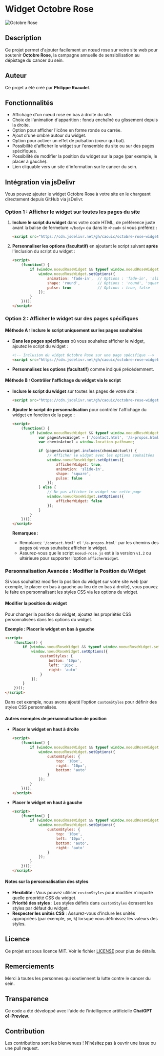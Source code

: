 # Widget Octobre Rose

![Octobre Rose](https://cdn.jsdelivr.net/gh/caouic/octobre-rose-widget@v1.4/images/noeud_rose.png)

## Description

Ce projet permet d'ajouter facilement un nœud rose sur votre site web pour soutenir **Octobre Rose**, la campagne annuelle de sensibilisation au dépistage du cancer du sein.

## Auteur

Ce projet a été créé par **Philippe Ruaudel**.

## Fonctionnalités

- Affichage d'un nœud rose en bas à droite du site.
- Choix de l'animation d'apparition : fondu enchaîné ou glissement depuis la droite.
- Option pour afficher l'icône en forme ronde ou carrée.
- Ajout d'une ombre autour du widget.
- Option pour activer un effet de pulsation (cœur qui bat).
- Possibilité d'afficher le widget sur l'ensemble du site ou sur des pages spécifiques.
- Possibilité de modifier la position du widget sur la page (par exemple, le placer à gauche).
- Lien cliquable vers un site d'information sur le cancer du sein.

## Intégration via jsDelivr

Vous pouvez ajouter le widget Octobre Rose à votre site en le chargeant directement depuis GitHub via jsDelivr.

### Option 1 : Afficher le widget sur toutes les pages du site

1. **Inclure le script du widget** dans votre code HTML, de préférence juste avant la balise de fermeture `</body>` ou dans le `<head>` si vous préférez :

   ```html
   <script src="https://cdn.jsdelivr.net/gh/caouic/octobre-rose-widget@v1.4/noeud-rose.js"></script>
   ```

2. **Personnaliser les options (facultatif)** en ajoutant le script suivant **après** l'inclusion du script du widget :

   ```html
   <script>
       (function() {
           if (window.noeudRoseWidget && typeof window.noeudRoseWidget.setOptions === 'function') {
               window.noeudRoseWidget.setOptions({
                   animation: 'fade-in',  // Options : 'fade-in', 'slide-in'
                   shape: 'round',        // Options : 'round', 'square'
                   pulse: true            // Options : true, false
               });
           }
       })();
   </script>
   ```

### Option 2 : Afficher le widget sur des pages spécifiques

#### Méthode A : Inclure le script uniquement sur les pages souhaitées

- **Dans les pages spécifiques** où vous souhaitez afficher le widget, ajoutez le script du widget :

  ```html
  <!-- Inclusion du widget Octobre Rose sur une page spécifique -->
  <script src="https://cdn.jsdelivr.net/gh/caouic/octobre-rose-widget@v1.4/noeud-rose.js"></script>
  ```

- **Personnalisez les options (facultatif)** comme indiqué précédemment.

#### Méthode B : Contrôler l'affichage du widget via le script

- **Inclure le script du widget** sur toutes les pages de votre site :

  ```html
  <script src="https://cdn.jsdelivr.net/gh/caouic/octobre-rose-widget@v1.4/noeud-rose.js"></script>
  ```

- **Ajouter le script de personnalisation** pour contrôler l'affichage du widget en fonction de la page :

  ```html
  <script>
      (function() {
          if (window.noeudRoseWidget && typeof window.noeudRoseWidget.setOptions === 'function') {
              var pagesAvecWidget = ['/contact.html', '/a-propos.html']; // Liste des pages où afficher le widget
              var cheminActuel = window.location.pathname;

              if (pagesAvecWidget.includes(cheminActuel)) {
                  // Afficher le widget avec les options souhaitées
                  window.noeudRoseWidget.setOptions({
                      afficherWidget: true,
                      animation: 'slide-in',
                      shape: 'square',
                      pulse: false
                  });
              } else {
                  // Ne pas afficher le widget sur cette page
                  window.noeudRoseWidget.setOptions({
                      afficherWidget: false
                  });
              }
          }
      })();
  </script>
  ```

  **Remarques :**

  - Remplacez `'/contact.html'` et `'/a-propos.html'` par les chemins des pages où vous souhaitez afficher le widget.
  - Assurez-vous que le script `noeud-rose.js` est à la version `v1.2` ou ultérieure pour supporter l'option `afficherWidget`.

### Personnalisation Avancée : Modifier la Position du Widget

Si vous souhaitez modifier la position du widget sur votre site web (par exemple, le placer en bas à gauche au lieu de en bas à droite), vous pouvez le faire en personnalisant les styles CSS via les options du widget.

#### Modifier la position du widget

Pour changer la position du widget, ajoutez les propriétés CSS personnalisées dans les options du widget.

**Exemple : Placer le widget en bas à gauche**

```html
<script>
    (function() {
        if (window.noeudRoseWidget && typeof window.noeudRoseWidget.setOptions === 'function') {
            window.noeudRoseWidget.setOptions({
                customStyles: {
                    bottom: '10px',
                    left: '10px',
                    right: 'auto'
                }
            });
        }
    })();
</script>
```

Dans cet exemple, nous avons ajouté l'option `customStyles` pour définir des styles CSS personnalisés.

#### Autres exemples de personnalisation de position

- **Placer le widget en haut à droite**

  ```html
  <script>
      (function() {
          if (window.noeudRoseWidget && typeof window.noeudRoseWidget.setOptions === 'function') {
              window.noeudRoseWidget.setOptions({
                  customStyles: {
                      top: '10px',
                      right: '10px',
                      bottom: 'auto'
                  }
              });
          }
      })();
  </script>
  ```

- **Placer le widget en haut à gauche**

  ```html
  <script>
      (function() {
          if (window.noeudRoseWidget && typeof window.noeudRoseWidget.setOptions === 'function') {
              window.noeudRoseWidget.setOptions({
                  customStyles: {
                      top: '10px',
                      left: '10px',
                      bottom: 'auto',
                      right: 'auto'
                  }
              });
          }
      })();
  </script>
  ```

#### Notes sur la personnalisation des styles

- **Flexibilité** : Vous pouvez utiliser `customStyles` pour modifier n'importe quelle propriété CSS du widget.
- **Priorité des styles** : Les styles définis dans `customStyles` écrasent les styles par défaut du widget.
- **Respecter les unités CSS** : Assurez-vous d'inclure les unités appropriées (par exemple, `px`, `%`) lorsque vous définissez les valeurs des styles.

## Licence

Ce projet est sous licence MIT. Voir le fichier [LICENSE](LICENSE) pour plus de détails.

## Remerciements

Merci à toutes les personnes qui soutiennent la lutte contre le cancer du sein.

## Transparence

Ce code a été développé avec l'aide de l'intelligence artificielle **ChatGPT o1-Preview**.

## Contribution

Les contributions sont les bienvenues ! N'hésitez pas à ouvrir une issue ou une pull request.
